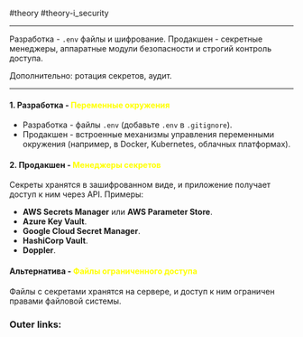  #theory #theory-i_security
 
---
Разработка - `.env` файлы и шифрование. 
Продакшен - секретные менеджеры, аппаратные модули безопасности и строгий контроль доступа. 

Дополнительно: ротация секретов, аудит.

---
#### 1. Разработка - <font color="#ffff00">Переменные окружения</font>
- Разработка - файлы `.env` (добавьте `.env` в `.gitignore`).
- Продакшен - встроенные механизмы управления переменными окружения (например, в Docker, Kubernetes, облачных платформах).

#### 2. Продакшен - <font color="#ffff00">Менеджеры секретов</font>
Секреты хранятся в зашифрованном виде, и приложение получает доступ к ним через API. Примеры:
- **AWS Secrets Manager** или **AWS Parameter Store**.
- **Azure Key Vault**.
- **Google Cloud Secret Manager**.
- **HashiCorp Vault**.
- **Doppler**.

#### Альтернатива - <font color="#ffff00">Файлы ограниченного доступа</font>
Файлы с секретами хранятся на сервере, и доступ к ним ограничен правами файловой системы.

### Outer links:

